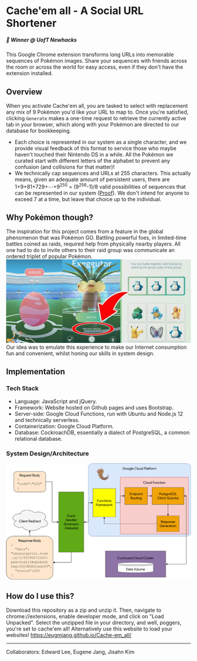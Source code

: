 # Cache'em all - A Social URL Shortener
##### 🥇 Winner @ UofT Newhacks

This Google Chrome extension transforms long URLs into memorable sequences of Pokémon images. Share your sequences with friends across the room or across the world for easy access, even if they don't have the extension installed.

## Overview

When you activate Cache'em all, you are tasked to select with replacement any mix of 9 Pokémon you'd like your URL to map to. Once you're satisfied, clicking `Generate` makes a one-time request to retrieve the currently active tab in your browser, which along with your Pokémon are directed to our database for bookkeeping.
- Each choice is represented in our system as a single character, and we provide visual feedback of this format to service those who maybe haven't touched their Nintendo DS in a while. All the Pokémon we curated start with different letters of the alphabet to prevent any confusion (and collisions for that matter)!
- We technically cap sequences and URLs at 255 characters. This actually means, given an adequate amount of persistent users, there are 1+9+81+729+⋯+9<sup>255</sup> = (9<sup>256</sup>-1)/8 valid possibilities of sequences that can be represented in our system ([Proof](http://mikestoolbox.com/powersum.html)). We don't intend for anyone to exceed 7 at a time, but leave that choice up to the individual.

## Why Pokémon though?

The inspiration for this project comes from a feature in the global phenomenon that was Pokémon GO. Battling powerful foes, in limited-time battles coined as raids, required help from physically nearby players. All one had to do to invite others to their raid group was communicate an ordered triplet of popular Pokémon.![Raid queue](pogo.jpg) Our idea was to emulate this experience to make our Internet consumption fun and convenient, whilst honing our skills in system design.

## Implementation

### Tech Stack

- Language: JavaScript and jQuery.
- Framework: Website hosted on Github pages and uses Bootstrap.
- Server-side: Google Cloud Functions, run with Ubuntu and Node.js 12 and technically serverless.
- Containerization: Google Cloud Platform.
- Database: CockroachDB, essentially a dialect of PostgreSQL, a common relational database.

### System Design/Architecture

![Diagrams.net schematic](cacheem.png)

## How do I use this?

Download this repository as a zip and unzip it. Then, navigate to chrome://extensions, enable developer mode, and click on "Load Unpacked". Select the unzipped file in your directory, and well, poggers, you're set to cache'em all!
Alternatively use this website to load your websites! https://eugmjang.github.io/Cache-em_all/




---
Collaborators: Edward Lee, Eugene Jang, Jisahn Kim
